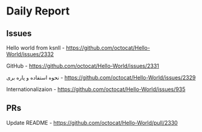 # Daily Report

## Issues

Hello world from ksnll - https://github.com/octocat/Hello-World/issues/2332

GitHub - https://github.com/octocat/Hello-World/issues/2331

نحوه استفاده و پاره بری - https://github.com/octocat/Hello-World/issues/2329

Internationalizaion - https://github.com/octocat/Hello-World/issues/935



## PRs

Update README - https://github.com/octocat/Hello-World/pull/2330


